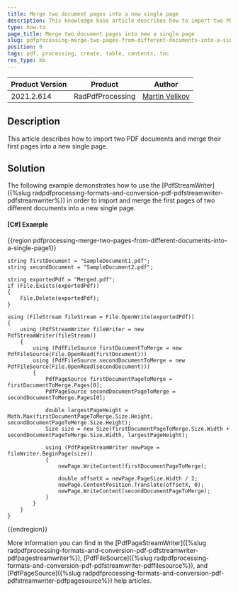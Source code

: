 ```yaml
---
title: Merge two document pages into a new single page
description: This knowledge base article describes how to import two PDF documents and merge their first pages into a new single page.
type: how-to
page_title: Merge two document pages into new a single page
slug: pdfprocessing-merge-two-pages-from-different-documents-into-a-single-page
position: 0
tags: pdf, processing, create, table, contents, toc
res_type: kb
---
```


<table>
<thead>
	<tr>
		<th>Product Version</th>
		<th>Product</th>
		<th>Author</th>
	</tr>
</thead>
<tbody>
	<tr>
		<td>2021.2.614</td>
		<td>RadPdfProcessing</td>
		<td><a href="https://www.telerik.com/blogs/author/martin-velikov">Martin Velikov</a></td>
	</tr>
</tbody>
</table>

## Description

This article describes how to import two PDF documents and merge their first pages into a new single page.

## Solution

The following example demonstrates how to use the [PdfStreamWriter]({%slug radpdfprocessing-formats-and-conversion-pdf-pdfstreamwriter-pdfstreamwriter%}) in order to import and merge the first pages of two different documents into a new single page.

#### __[C#] Example__

{{region pdfprocessing-merge-two-pages-from-different-documents-into-a-single-page1}}

	string firstDocument = "SampleDocument1.pdf";
	string secondDocument = "SampleDocument2.pdf";

	string exportedPdf = "Merged.pdf";
	if (File.Exists(exportedPdf))
	{
		File.Delete(exportedPdf);
	}

	using (FileStream fileStream = File.OpenWrite(exportedPdf))
	{
		using (PdfStreamWriter fileWriter = new PdfStreamWriter(fileStream))
		{
			using (PdfFileSource firstDocumentToMerge = new PdfFileSource(File.OpenRead(firstDocument)))
			using (PdfFileSource secondDocumentToMerge = new PdfFileSource(File.OpenRead(secondDocument)))
			{
				PdfPageSource firstDocumentPageToMerge = firstDocumentToMerge.Pages[0];
				PdfPageSource secondDocumentPageToMerge = secondDocumentToMerge.Pages[0];

				double largestPageHeight = Math.Max(firstDocumentPageToMerge.Size.Height, secondDocumentPageToMerge.Size.Height);
				Size size = new Size(firstDocumentPageToMerge.Size.Width + secondDocumentPageToMerge.Size.Width, largestPageHeight);

				using (PdfPageStreamWriter newPage = fileWriter.BeginPage(size))
				{
					newPage.WriteContent(firstDocumentPageToMerge);

					double offsetX = newPage.PageSize.Width / 2;
					newPage.ContentPosition.Translate(offsetX, 0);
					newPage.WriteContent(secondDocumentPageToMerge);
				}
			}
		}
	}
{{endregion}}

More information you can find in the [PdfPageStreamWriter]({%slug radpdfprocessing-formats-and-conversion-pdf-pdfstreamwriter-pdfpagestreamwriter%}), [PdfFileSource]({%slug radpdfprocessing-formats-and-conversion-pdf-pdfstreamwriter-pdffilesource%}), and [PdfPageSource]({%slug radpdfprocessing-formats-and-conversion-pdf-pdfstreamwriter-pdfpagesource%}) help articles.
